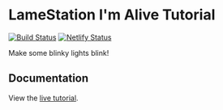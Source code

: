 # LameStation I'm Alive Tutorial

[![Build Status](https://github.com/lamestation/im-alive/workflows/build/badge.svg)](https://github.com/lamestation/im-alive/actions)
[![Netlify Status](https://api.netlify.com/api/v1/badges/e15e5165-8480-44ab-bd82-6859d1e09ffc/deploy-status)](https://app.netlify.com/sites/lamestation-im-alive/deploys)

Make some blinky lights blink!

## Documentation

View the [live tutorial](https://lamestation-im-alive.netlify.app/).
